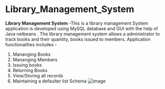 # Library_Management_System
__Library Management System__ -This is a library management System application is developed using MySQL database and GUI with the help of Java netbeans .
The library management system allows a administrator to track books and their quantity, books issued to members.
Application functionalities includes -
1. Mananging Books
2. Mananging Members
3. Issuing books
4. Returning Books
5. View/Storing all records
6. Maintaining a defaulter list
Schema
![image](https://user-images.githubusercontent.com/54627911/188697284-956a7247-4e5a-4a5a-928d-847822198a51.png)


